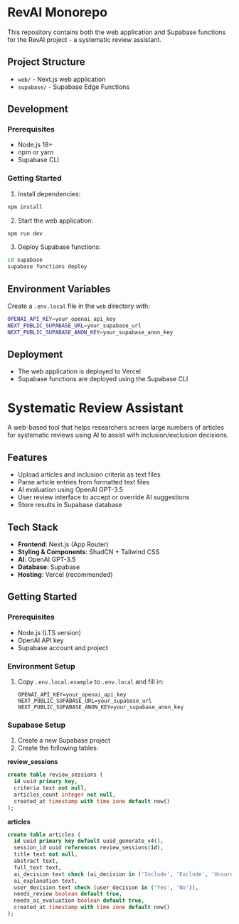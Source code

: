 # RevAI Monorepo

This repository contains both the web application and Supabase functions for the RevAI project - a systematic review assistant.

## Project Structure

- `web/` - Next.js web application
- `supabase/` - Supabase Edge Functions

## Development

### Prerequisites

- Node.js 18+
- npm or yarn
- Supabase CLI

### Getting Started

1. Install dependencies:
```bash
npm install
```

2. Start the web application:
```bash
npm run dev
```

3. Deploy Supabase functions:
```bash
cd supabase
supabase functions deploy
```

## Environment Variables

Create a `.env.local` file in the `web` directory with:

```bash
OPENAI_API_KEY=your_openai_api_key
NEXT_PUBLIC_SUPABASE_URL=your_supabase_url
NEXT_PUBLIC_SUPABASE_ANON_KEY=your_supabase_anon_key
```

## Deployment

- The web application is deployed to Vercel
- Supabase functions are deployed using the Supabase CLI

# Systematic Review Assistant

A web-based tool that helps researchers screen large numbers of articles for systematic reviews using AI to assist with inclusion/exclusion decisions.

## Features

- Upload articles and inclusion criteria as text files
- Parse article entries from formatted text files
- AI evaluation using OpenAI GPT-3.5
- User review interface to accept or override AI suggestions
- Store results in Supabase database

## Tech Stack

- **Frontend**: Next.js (App Router)
- **Styling & Components**: ShadCN + Tailwind CSS
- **AI**: OpenAI GPT-3.5
- **Database**: Supabase
- **Hosting**: Vercel (recommended)

## Getting Started

### Prerequisites

- Node.js (LTS version)
- OpenAI API key
- Supabase account and project

### Environment Setup

1. Copy `.env.local.example` to `.env.local` and fill in:
   ```
   OPENAI_API_KEY=your_openai_api_key
   NEXT_PUBLIC_SUPABASE_URL=your_supabase_url
   NEXT_PUBLIC_SUPABASE_ANON_KEY=your_supabase_anon_key
   ```

### Supabase Setup

1. Create a new Supabase project
2. Create the following tables:

**review_sessions**
```sql
create table review_sessions (
  id uuid primary key,
  criteria text not null,
  articles_count integer not null,
  created_at timestamp with time zone default now()
);
```

**articles**
```sql
create table articles (
  id uuid primary key default uuid_generate_v4(),
  session_id uuid references review_sessions(id),
  title text not null,
  abstract text,
  full_text text,
  ai_decision text check (ai_decision in ('Include', 'Exclude', 'Unsure')),
  ai_explanation text,
  user_decision text check (user_decision in ('Yes', 'No')),
  needs_review boolean default true,
  needs_ai_evaluation boolean default true,
  created_at timestamp with time zone default now()
);